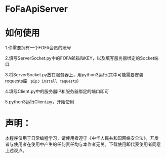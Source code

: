 # FoFaApiServer
# 如何使用

1.你需要拥有一个FOFA会员的账号

2.填写ServerSocket.py中的FOFA邮箱和KEY，以及填写服务器绑定的Socket端口

3.将ServerSocket.py放在服务器上，用python3运行(其中可能需要安装requests库 ` pip3 install requests`)

4.填写Client.py中的服务器IP和服务器绑定的端口即可

5.python3运行Client.py，开始使用

# 声明：
本程序仅用于日常编程学习，请使用者遵守《中华人民共和国网络安全法》，开发者与使用者在使用中产生的任何责任均与本作者无关。下载使用即代表使用者同意上述观点。
